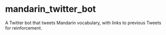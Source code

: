 # mandarin_twitter_bot
A Twitter bot that tweets Mandarin vocabulary, with links to previous Tweets for reinforcement.
